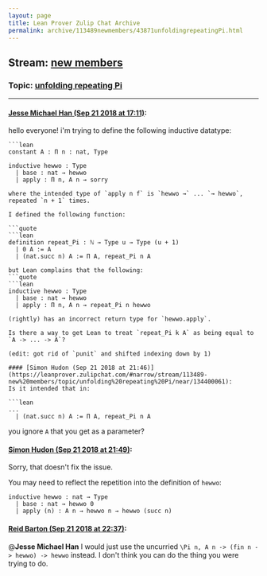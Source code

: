 ```yaml
---
layout: page
title: Lean Prover Zulip Chat Archive 
permalink: archive/113489newmembers/43871unfoldingrepeatingPi.html
---
```


## Stream: [new members](index.html)
### Topic: [unfolding repeating Pi](43871unfoldingrepeatingPi.html)

---

#### [Jesse Michael Han (Sep 21 2018 at 17:11)](https://leanprover.zulipchat.com/#narrow/stream/113489-new%20members/topic/unfolding%20repeating%20Pi/near/134384020):
hello everyone! i'm trying to define the following inductive datatype: 
```quote
```lean
constant A : Π n : nat, Type

inductive hewwo : Type
  | base : nat → hewwo
  | apply : Π n, A n → sorry
```
```
where the intended type of `apply n f` is `hewwo →` ... `→ hewwo`, repeated `n + 1` times.

I defined the following function:

```quote
```lean
definition repeat_Pi : ℕ → Type u → Type (u + 1)
  | 0 A := A
  | (nat.succ n) A := Π A, repeat_Pi n A
```
```
but Lean complains that the following:
```quote
```lean
inductive hewwo : Type
  | base : nat → hewwo
  | apply : Π n, A n → repeat_Pi n hewwo
```
```
(rightly) has an incorrect return type for `hewwo.apply`.

Is there a way to get Lean to treat `repeat_Pi k A` as being equal to `A -> ... -> A`?

(edit: got rid of `punit` and shifted indexing down by 1)

#### [Simon Hudon (Sep 21 2018 at 21:46)](https://leanprover.zulipchat.com/#narrow/stream/113489-new%20members/topic/unfolding%20repeating%20Pi/near/134400061):
Is it intended that in:

```lean
...
  | (nat.succ n) A := Π A, repeat_Pi n A
```

you ignore `A` that you get as a parameter?

#### [Simon Hudon (Sep 21 2018 at 21:49)](https://leanprover.zulipchat.com/#narrow/stream/113489-new%20members/topic/unfolding%20repeating%20Pi/near/134400214):
Sorry, that doesn't fix the issue. 

You may need to reflect the repetition into the definition of `hewwo`:

```lean
inductive hewwo : nat → Type
  | base : nat → hewwo 0
  | apply (n) : A n → hewwo n → hewwo (succ n)
```

#### [Reid Barton (Sep 21 2018 at 22:37)](https://leanprover.zulipchat.com/#narrow/stream/113489-new%20members/topic/unfolding%20repeating%20Pi/near/134403199):
@**Jesse Michael Han** I would just use the uncurried `\Pi n, A n -> (fin n -> hewwo) -> hewwo` instead.
I don't think you can do the thing you were trying to do.

